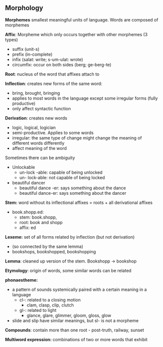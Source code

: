 ## Morphology

**Morphemes** smallest meaningful units of language. Words are composed of morphemes

**Affix**: Morpheme which only occurs together with other morphemes (3 types)
- suffix (unit-s)
- prefix (in-complete)
- infix (salat: write; s-um-ulat: wrote)
- circumfix: occur on both sides (berg; ge-berg-te)

**Root**: nucleus of the word that affixes attach to

**Inflection**: creates new forms of the same word: 
- bring, brought, bringing
- applies to most words in the language except some irregular forms (fully productive)
- only affect syntactic function

**Derivation**: creates new words
- logic, logical, logician
- semi-productive. Applies to some words
- irregular: the same type of change might change the meaning of different words differently
- affect meaning of the word

Sometimes there can be ambiguity
- Unlockable
	- un-lock  -able: capable of being unlocked
	- un-  lock-able: not capable of being locked
- beautiful dancer
	- beautiful dance   -er: says something about the dance
	- beautiful    dance-er: says something about the dancer

**Stem:** word without its inflectional affixes = roots + all derivational affixes
- book.shopp.ed: 
	- stem: book.shopp, 
	- root: book and shopp
	- affix: ed

**Lexeme:** set of all forms related by inflection (but not derivation) 
- (so connected by the same lemma)
- bookshops, bookshopped, bookshopping

**Lemma**: cleaned up version of the stem. Bookshopp -> bookshop

**Etymology**: origin of words, some similar words can be related

**phonaestheme:**
- a pattern of sounds systemically paired with a certain meaning in a language
	- cl-: related to a closing motion
		- clam, clasp, clip, clutch
	- gl-: related to light
		- glance, glare, glimmer, gloom, gloss, glow
- slide and slip have similar meanings, but sl- is not a morpheme

**Compounds**: contain more than one root
	- post-truth, railway, sunset

**Multiword expression:** combinations of two or more words that exhibit


